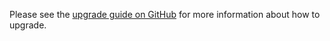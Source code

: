 Please see the [upgrade guide on GitHub](https://github.com/VanOns/laravel-environment-importer/blob/main/UPGRADING.md) for more
information about how to upgrade.
